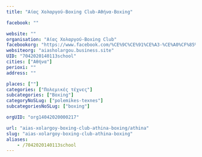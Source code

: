 ```yaml
---
title: "Aίας Χολαργού-Boxing Club-Αθήνα-Boxing"

facebook: ""

website: ""
organisation: "Aίας Χολαργού-Boxing Club"
facebookorg: "https://www.facebook.com/%CE%9C%CE%91%CE%A3-%CE%A0%CF%85%CE%B3%CE%BC%CE%B1%CF%87%CE%B9%CE%B1%CF%82-%CE%91%CE%99%CE%91%CE%A3-%CE%A7%CE%BF%CE%BB%CE%B1%CF%81%CE%B3%CE%BF%CF%85-1684731551806793/"
websiteorg: "aiasholargou.business.site"
UID: "7042020140113school"
cities: ["Αθήνα"]
perioxi: ""
address: ""

places: [""]
categories: ["Πολεμικές τέχνες"]
subcategories: ["Boxing"]
categoryNoSLug: ["polemikes-texnes"]
subcategoriesNoSLug: ["boxing"]

orgUID: "org14042020000217"

url: "aias-xolargoy-boxing-club-athina-boxing/athina"
slug: "aias-xolargoy-boxing-club-athina-boxing"
aliases:
    - /7042020140113school
---
```





